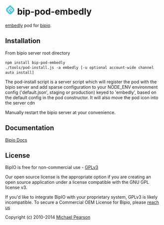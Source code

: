 ![Embedly](embedly.png) bip-pod-embedly
=======

<a href="http://http://embed.ly">embedly</a> pod for [bipio](https://bip.io).

## Installation

From bipio server root directory

    npm install bip-pod-embedly
    ./tools/pod-install.js -a embedly [-u optional account-wide channel auto install]

The pod-install script is a server script which will register the pod with the bipio server and add sparse
configuration to your NODE_ENV environment config ('default.json', staging or production)
keyed to 'embedly', based on the default config in the pod constructor.  It will also move the
pod icon into the server cdn

Manually restart the bipio server at your convenience.

## Documentation

[Bipio Docs](https://bip.io/docs/pods/embedly)

## License

BipIO is free for non-commercial use - [GPLv3](http://www.gnu.org/copyleft/gpl.html)

Our open source license is the appropriate option if you are creating an open source application under a license compatible with the GNU GPL license v3.

If you'd like to integrate BipIO with your proprietary system, GPLv3 is likely incompatible. To secure a Commercial OEM License for Bipio, please [reach us](mailto:hello@bip.io)


Copyright (c) 2010-2014  [Michael Pearson](https://github.com/mjpearson)
